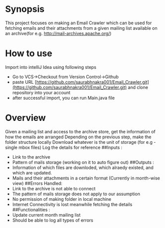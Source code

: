 

# Synopsis
This project focuses on making an Email Crawler which can be used for fetching emails and their attachments from a given mailing list available on an archive(for e.g.   http://mail-archives.apache.org/)

# How to use
Import into intelliJ Idea using following steps
* Go to VCS->Checkout from Version Control->Github
* paste URL [https://github.com/saurabhnakra001/Email_Crawler.git](https://github.com/saurabhnakra001/Email_Crawler.git) and clone repository into your account
* after successful import, you can run Main.java file 

# Overview
Given a mailing list and access to the archive store, get the information of how the emails are arranged
Depending on the previous step, make the folder structure locally
Download whatever is the unit of storage (for e.g - single mbox files)
Log the details for reference
##Inputs :
* Link to the archive
* Pattern of mails storage (working on it to auto figure out)
##Outputs :
* Information of which files are downloded, which alraedy existed, and which are updated.
* Mails and their attachments in a certain format (Currently in month-wise view)
##Errors Handled:
* Link to the archive is not able to connect
* The pattern of mails storage does not apply to our assumption
* No permission of making folder in local machine
* Internet Connectivity is lost meanwhile fetching the details
##Functionalities :
* Update current month mailing list
* Should be able to log all types of errors
